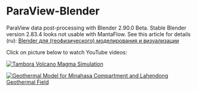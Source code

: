 # ParaView-Blender

ParaView data post-processing with Blender 2.90.0 Beta. Stable Blender version 2.83.4 looks not usable with MantaFlow. See this article for details (ru): [Blender для (геофизического) моделирования и визуализации](https://habr.com/ru/post/515122/)

Click on picture below to watch YouTube videos:

[![Tambora Volcano Magma Simulation](https://img.youtube.com/vi/0rp30Ez1s1Y/hqdefault.jpg)](https://www.youtube.com/watch?v=0rp30Ez1s1Y)

[![Geothermal Model for Minahasa Compartment and Lahendong Geothermal Field](https://img.youtube.com/vi/yNOrsiv5gSI/hqdefault.jpg)](https://m.youtube.com/watch?v=yNOrsiv5gSI)

